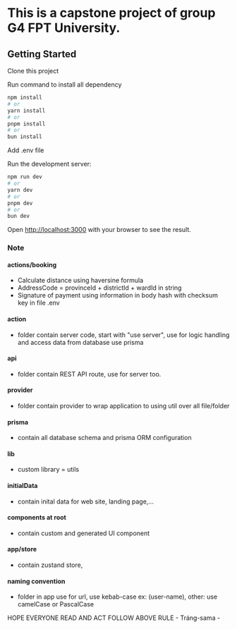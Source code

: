 # This is a capstone project of group G4 FPT University.
## Getting Started

Clone this project 

Run command to install all dependency

```bash
npm install
# or
yarn install
# or
pnpm install
# or
bun install
```


Add .env file 

Run the development server:

```bash
npm run dev
# or
yarn dev
# or
pnpm dev
# or
bun dev
```

Open [http://localhost:3000](http://localhost:3000) with your browser to see the result.

### Note
#### actions/booking
- Calculate distance using haversine formula
- AddressCode = provinceId + districtId + wardId in string
- Signature of payment using information in body hash with checksum key in file .env

#### action
- folder contain server code, start with "use server", use for logic handling and access data from database use prisma
#### api
- folder contain REST API route, use for server too.
#### provider
- folder contain provider to wrap application to using util over all file/folder
#### prisma
- contain all database schema and prisma ORM configuration
#### lib
- custom library = utils 
#### initialData
- contain inital data for web site, landing page,...
#### components at root
- contain custom and generated UI component
#### app/store
- contain zustand store,
#### naming convention
- folder in app use for url, use kebab-case ex: (user-name), other: use camelCase or PascalCase 

HOPE EVERYONE READ AND ACT FOLLOW ABOVE RULE - Tráng-sama -